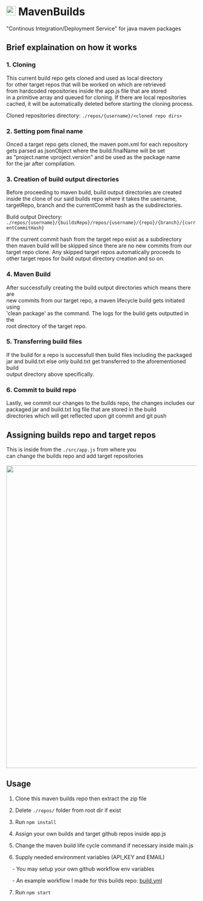 # <img src="https://seeklogo.com/images/A/apache-logo-89257496F9-seeklogo.com.png" with="20px" height="25px"> MavenBuilds

"Continous Integration/Deployment Service" for java maven packages

## Brief explaination on how it works

### 1. Cloning
This current build repo gets cloned and used as local directory<br/>
for other target repos that will be worked on which are retrieved<br/>
from hardcoded repositories inside the app.js file that are stored<br/>
in a primitive array and queued for cloning. If there are local repositories<br/>
cached, it will be automatically deleted before starting the cloning process.

Cloned repositories directory:
``./repos/{username}/<cloned repo dirs>``<br/>

### 2. Setting pom final name
Onced a target repo gets cloned, the maven pom.xml for each repository<br/>
gets parsed as jsonObject where the build.finalName will be set<br/>
as "project.name vproject.version" and be used as the package name<br/>
for the jar after compilation.

### 3. Creation of build output directories
Before proceeding to maven build, build output directories are created<br/>
inside the clone of our said builds repo where it takes the username,<br/>
targetRepo, branch and the currentCommit hash as the subdirectories.

Build output Directory:
``./repos/{username}/{buildsRepo}/repos/{username}/{repo}/{branch}/{currentCommitHash}``<br/>

If the current commit hash from the target repo exist as a subdirectory<br/>
then maven build will be skipped since there are no new commits from our<br/>
target repo clone. Any skipped target repos automatically proceeds to<br/>
other target repos for build output directory creation and so on.

### 4. Maven Build
After successfully creating the build output directories which means there are<br/>
new commits from our target repo, a maven lifecycle build gets initiated using<br/>
'clean package' as the command. The logs for the build gets outputted in the<br/>
root directory of the target repo. 

### 5. Transferring build files
If the build for a repo is successfull then build files including the packaged<br/>
jar and build.txt else only build.txt get transferred to the aforementioned build<br/>
output directory above specifically.

### 6. Commit to build repo
Lastly, we commit our changes to the builds repo, the changes includes our<br/>
packaged jar and build.txt log file that are stored in the build<br/>
directories which will get reflected upon git commit and git push<br/>

## Assigning builds repo and target repos
This is inside from the ```./src/app.js``` from where you<br/>
can change the builds repo and add target repositories<br/><br/>
<img src="https://user-images.githubusercontent.com/88238718/180372206-e53b1561-701e-41cf-a282-bad773df002d.png" width="800px" heigh="650px">

## Usage
1. Clone this maven builds repo then extract the zip file

2. Delete ```./repos/``` folder from root dir if exist
 
3. Run ```npm install```

4. Assign your own builds and target github repos inside app.js

5. Change the maven build life cycle command if necessary inside main.js

6. Supply needed environment variables (API_KEY and EMAIL)<br>

&nbsp;&nbsp;&nbsp;&nbsp;- You may setup your own github workflow env variables

&nbsp;&nbsp;&nbsp;&nbsp;- An example workflow I made for this builds repo: [build.yml](https://github.com/FN-FAL113/MavenBuilds/blob/main/.github/workflows/build.yml)

7. Run ```npm start```
